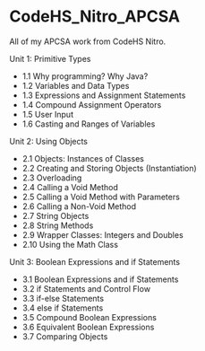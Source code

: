 # CodeHS_Nitro_APCSA
All of my APCSA work from CodeHS Nitro.

Unit 1: Primitive Types
 - 1.1 Why programming? Why Java?
 - 1.2 Variables and Data Types
 - 1.3 Expressions and Assignment Statements
 - 1.4 Compound Assignment Operators
 - 1.5 User Input
 - 1.6 Casting and Ranges of Variables

Unit 2: Using Objects
 - 2.1 Objects: Instances of Classes
 - 2.2 Creating and Storing Objects (Instantiation)
 - 2.3 Overloading
 - 2.4 Calling a Void Method
 - 2.5 Calling a Void Method with Parameters
 - 2.6 Calling a Non-Void Method
 - 2.7 String Objects
 - 2.8 String Methods
 - 2.9 Wrapper Classes: Integers and Doubles
 - 2.10 Using the Math Class

Unit 3: Boolean Expressions and if Statements
 - 3.1 Boolean Expressions and if Statements
 - 3.2 if Statements and Control Flow
 - 3.3 if-else Statements
 - 3.4 else if Statements
 - 3.5 Compound Boolean Expressions
 - 3.6 Equivalent Boolean Expressions
 - 3.7 Comparing Objects
